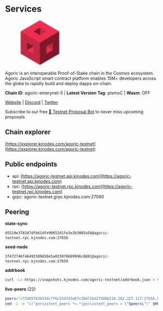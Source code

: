 # Services

<figure><img src="https://raw.githubusercontent.com/kj89/cosmos-images/main/logos/agoric.png" width="150" alt=""><figcaption></figcaption></figure>

Agoric is an interoperable Proof-of-Stake chain in the Cosmos ecosystem.  Agoric JavaScript smart contract platform enables 15M+ developers across the  globe to rapidly build and deploy dapps on-chain.

**Chain ID**: agoric-emerynet-5 | **Latest Version Tag**: pismoC | **Wasm**: OFF

[Website](https://agoric.com) | [Discord](https://discord.com/invite/qDW8DRes4s) | [Twitter](https://twitter.com/agoric)



Subscribe to our free [🤖 Testnet Proposal Bot](https://t.me/kjnodes_testnet_proposal_bot) to never miss upcoming proposals


## Chain explorer
[https://explorer.kjnodes.com/agoric-testnet](https://explorer.kjnodes.com/agoric-testnet)

## Public endpoints

* api: [https://agoric-testnet.api.kjnodes.com](https://agoric-testnet.api.kjnodes.com)
* rpc: [https://agoric-testnet.rpc.kjnodes.com](https://agoric-testnet.rpc.kjnodes.com)
* grpc: agoric-testnet.grpc.kjnodes.com:27090

## Peering

**state-sync**

```text
d5519e378247dfb61dfe90652d1fe3e2b3005a5b@agoric-testnet.rpc.kjnodes.com:27656
```

**seed-node**

```text
3f472746f46493309650e5a033076689996c8881@agoric-testnet.rpc.kjnodes.com:27659
```

**addrbook**
```bash
curl -Ls https://snapshots.kjnodes.com/agoric-testnet/addrbook.json > $HOME/.agoric/config/addrbook.json
```

**live-peers** (22)
```bash
peers="c72d05f83b53dc7f6c55d7d3e67c304716d27d80@116.202.227.117:27656,98e1069b1cfc445e377eda6a0eadd94f7877065d@162.55.169.76:26656,6644a86094a0cb0152f83aed74357c439657770b@185.239.209.79:26656,70ac007461e0d912aeba6eda56ac3fed7d3087f8@135.181.85.31:26656,3f4e87ddb2e61fdd01398c071fa986259f096334@209.34.206.46:26656,d5519e378247dfb61dfe90652d1fe3e2b3005a5b@65.109.68.190:27656,a49d469686e32f6490b56a2a693e83c130f3ee2a@144.76.145.151:26656,7ea47a018710e43a9eafd4eebc8340d2f48eb3ba@94.130.132.227:2160,6f9e22eba0130f1a29c25e28beeae69b2621a403@35.238.67.135:26656,b7a728cbf102ff45dca7d9dc5b433408e240649f@65.109.23.114:14456,a3a1e6c7a9ceec632c22769a9e369d05a796dc24@65.108.79.246:26709,dd9944850a69276f81792b0c0ebdbeee17df5e5e@34.69.172.140:26656,8dfb920cdc2eba42b688f44fdd26e12dabfbb6a9@95.217.130.111:27656,980583e1dfd16988b6fdb22dd733f3260c535e45@192.241.137.132:26656,a875ef614b3902dd567be2076f18239681f24e35@82.100.58.112:26656,793955daf95ad29f003cc4ec7e6c60c00677b2f7@5.9.81.187:30656,a21bd5ae7488c18d7e6387f20ae0484acb70be01@13.215.217.74:26656,4dee5e4456307469d037c35eb0157f1f252b3f99@135.181.35.255:26656,b74a421ccb5b9928a6a1a158c26189f18319c344@65.108.226.183:14456,7b1cafa0879374125c623d854bcc0cb9cd98729e@185.213.25.151:26656,dfaff8b84e30a30732757b1bcaa5463746dbc87b@34.30.233.82:26656,029b9018489d618e4368e9af34599e07a9fc07c9@34.67.210.29:26656"
sed -i -e "s|^persistent_peers *=.*|persistent_peers = \"$peers\"|" $HOME/.agoric/config/config.toml
```
